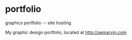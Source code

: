 # portfolio
graphics portfolio -- site hosting

My graphic design portfolio, located at http://semarvin.com
